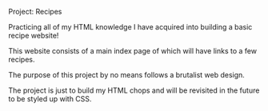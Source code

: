 Project: Recipes

Practicing all of my HTML knowledge I have acquired into building a basic recipe website! 

This website consists of a main index page of which will have links to a few recipes. 

The purpose of this project by no means follows a brutalist web design. 

The project is just to build my HTML chops and will be revisited in the future to be styled up with CSS. 
